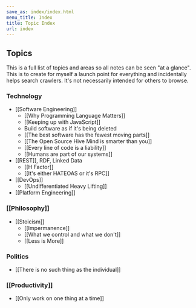 ```yaml
---
save_as: index/index.html
menu_title: Index
title: Topic Index
url: index
---
```


## Topics

This is a full list of topics and areas so all notes can be seen "at a glance". This is to create for myself a launch point for everything and incidentally helps search crawlers. It's not necessarily intended for others to browse.

### Technology

- [[Software Engineering]]
  - [[Why Programming Language Matters]]
  - [[Keeping up with JavaScript]]
  - Build software as if it's being deleted
  - [[The best software has the fewest moving parts]]
  - [[The Open Source Hive Mind is smarter than you]]
  - [[Every line of code is a liability]]
  - [[Humans are part of our systems]]
- [[REST]], RDF, Linked Data
  - [[H Factor]]
  - [[It's either HATEOAS or it's RPC]]
- [[DevOps]]
  - [[Undifferentiated Heavy Lifting]]
- [[Platform Engineering]]

### [[Philosophy]]

- [[Stoicism]]
  - [[Impermanence]]
  - [[What we control and what we don't]]
  - [[Less is More]]

### Politics

- [[There is no such thing as the individual]]

### [[Productivity]]

- [[Only work on one thing at a time]]
